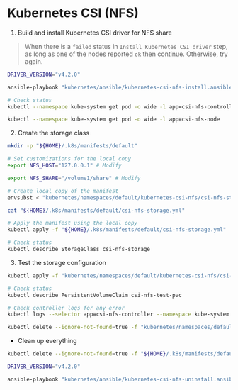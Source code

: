# Kubernetes CSI (NFS)

1. Build and install Kubernetes CSI driver for NFS share

> When there is a `failed` status in `Install Kubernetes CSI driver` step, as long as one of the nodes reported `ok` then continue. Otherwise, try again.

```sh
DRIVER_VERSION="v4.2.0"

ansible-playbook "kubernetes/ansible/kubernetes-csi-nfs-install.ansible.yml" --extra-vars="driver_version=${DRIVER_VERSION}"

# Check status
kubectl --namespace kube-system get pod -o wide -l app=csi-nfs-controller

kubectl --namespace kube-system get pod -o wide -l app=csi-nfs-node
```

2. Create the storage class

```sh
mkdir -p "${HOME}/.k8s/manifests/default"

# Set customizations for the local copy
export NFS_HOST="127.0.0.1" # Modify

export NFS_SHARE="/volume1/share" # Modify

# Create local copy of the manifest
envsubst < "kubernetes/namespaces/default/kubernetes-csi-nfs/csi-nfs-storage.yml" > "${HOME}/.k8s/manifests/default/csi-nfs-storage.yml"

cat "${HOME}/.k8s/manifests/default/csi-nfs-storage.yml"

# Apply the manifest using the local copy
kubectl apply -f "${HOME}/.k8s/manifests/default/csi-nfs-storage.yml"

# Check status
kubectl describe StorageClass csi-nfs-storage
```

3. Test the storage configuration

```sh
kubectl apply -f "kubernetes/namespaces/default/kubernetes-csi-nfs/csi-nfs-test-pvc.yml"

# Check status
kubectl describe PersistentVolumeClaim csi-nfs-test-pvc

# Check controller logs for any error
kubectl logs --selector app=csi-nfs-controller --namespace kube-system -c nfs

kubectl delete --ignore-not-found=true -f "kubernetes/namespaces/default/kubernetes-csi-nfs/csi-nfs-test-pvc.yml"
```

* Clean up everything

```sh
kubectl delete --ignore-not-found=true -f "${HOME}/.k8s/manifests/default/csi-nfs-storage.yml"

DRIVER_VERSION="v4.2.0"

ansible-playbook "kubernetes/ansible/kubernetes-csi-nfs-uninstall.ansible.yml" --extra-vars="driver_version=${DRIVER_VERSION}"
```
